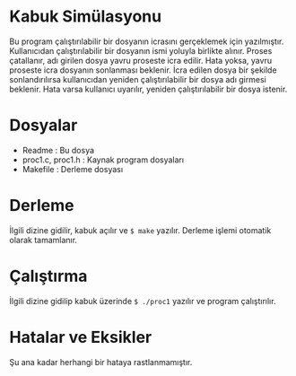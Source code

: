 # Kabuk Simülasyonu
	       
Bu program çalıştırılabilir bir dosyanın icrasını gerçeklemek için yazılmıştır.
Kullanıcıdan çalıştırılabilir bir dosyanın ismi yoluyla birlikte alınır. Proses çatallanır, 
adı girilen dosya yavru proseste icra edilir. Hata yoksa, yavru proseste icra dosyanın sonlanması beklenir.
İcra edilen dosya bir şekilde sonlandırılırsa kullanıcıdan yeniden çalıştırılabilir bir dosya adı girmesi beklenir.
Hata varsa kullanıcı uyarılır, yeniden çalıştırılabilir bir dosya istenir.

# Dosyalar
- Readme	: Bu dosya
- proc1.c, proc1.h	: Kaynak program dosyaları
- Makefile	: Derleme dosyası

# Derleme
  
  İlgili dizine gidilir, kabuk açılır ve ```$ make``` yazılır. Derleme
işlemi otomatik olarak tamamlanır.

# Çalıştırma

   İlgili dizine gidilip kabuk üzerinde ```$ ./proc1``` yazılır ve program
çalıştırılır.

# Hatalar ve Eksikler

Şu ana kadar herhangi bir hataya rastlanmamıştır.
